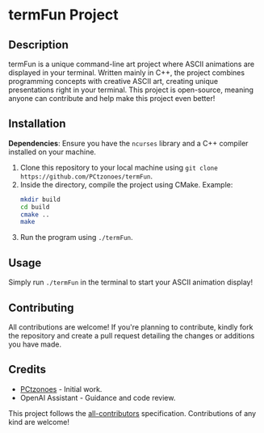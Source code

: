# termFun Project

## Description

termFun is a unique command-line art project where ASCII animations are displayed in your terminal. Written mainly in
C++, the project combines programming concepts with creative ASCII art, creating unique presentations right in your
terminal. This project is open-source, meaning anyone can contribute and help make this project even better!

## Installation

**Dependencies**: Ensure you have the `ncurses` library and a C++ compiler installed on your machine.

1. Clone this repository to your local machine using `git clone https://github.com/PCtzonoes/termFun`.
2. Inside the directory, compile the project using CMake. Example:
    ```bash
    mkdir build
    cd build
    cmake ..
    make
    ```
3. Run the program using `./termFun`.

## Usage

Simply run `./termFun` in the terminal to start your ASCII animation display!

## Contributing

All contributions are welcome! If you're planning to contribute, kindly fork the repository and create a pull request
detailing the changes or additions you have made.

## Credits

- [PCtzonoes](https://github.com/PCtzonoes) - Initial work.
- OpenAI Assistant - Guidance and code review.

This project follows the [all-contributors](https://github.com/all-contributors/all-contributors) specification.
Contributions of any kind are welcome!